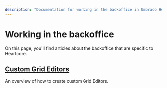 ```yaml
---
description: "Documentation for working in the backoffice in Umbraco Heartcore"
---
```


# Working in the backoffice

On this page, you'll find articles about the backoffice that are specific to Heartcore.

## [Custom Grid Editors](grid-editors.md)

An overview of how to create custom Grid Editors.
